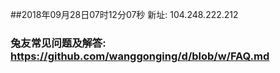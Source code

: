 ##2018年09月28日07时12分07秒 新址: 104.248.222.212
### 兔友常见问题及解答: https://github.com/wanggonging/d/blob/w/FAQ.md
